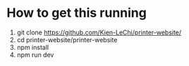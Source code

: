 # How to get this running
1. git clone https://github.com/Kien-LeChi/printer-website/
2. cd printer-website/printer-website
3. npm install
4. npm run dev
